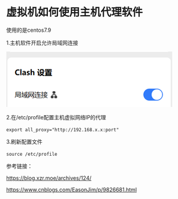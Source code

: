 # 虚拟机如何使用主机代理软件
使用的是centos7.9

1.主机软件开启允许局域网连接

![开启局域网链接](assets/开启局域网链接.png)

2.在/etc/profile配置主机虚拟网络IP的代理

`export all_proxy="http://192.168.x.x:port"`

3.刷新配置文件

`source /etc/profile`

参考链接：

https://blog.xzr.moe/archives/124/

https://www.cnblogs.com/EasonJim/p/9826681.html